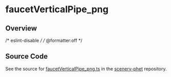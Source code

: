# faucetVerticalPipe_png

## Overview

/* eslint-disable */
/* @formatter:off */



## Source Code

See the source for [faucetVerticalPipe_png.ts](https://github.com/phetsims/scenery-phet/blob/main/images/faucetVerticalPipe_png.ts) in the [scenery-phet](https://github.com/phetsims/scenery-phet) repository.
